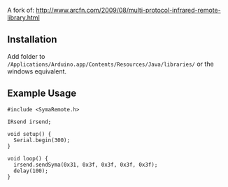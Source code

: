 A fork of: http://www.arcfn.com/2009/08/multi-protocol-infrared-remote-library.html

## Installation

Add folder to `/Applications/Arduino.app/Contents/Resources/Java/libraries/`
or the windows equivalent.

## Example Usage

    #include <SymaRemote.h>

    IRsend irsend;

    void setup() {
      Serial.begin(300);
    }

    void loop() {
      irsend.sendSyma(0x31, 0x3f, 0x3f, 0x3f, 0x3f);
      delay(100);
    }
